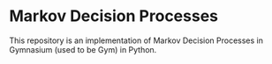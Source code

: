 # Markov Decision Processes

This repository is an implementation of Markov Decision Processes in Gymnasium (used to be Gym) in Python.
